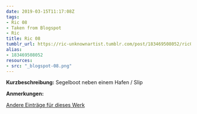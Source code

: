 ```yaml
---
date: 2019-03-15T11:17:08Z
tags:
- Ric 08
- Taken from Blogspot
- Ric
title: Ric 08
tumblr_url: https://ric-unknownartist.tumblr.com/post/183469508052/ric08
alias:
- 183469508052
resources:
- src: "_blogspot-08.png"
---
```


**Kurzbeschreibung:** Segelboot neben einem Hafen / Slip

**Anmerkungen:**

[Andere Einträge für dieses Werk](/tags/Ric-08)
